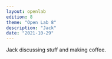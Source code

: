 ```yaml
---
layout: openlab
edition: 8
theme: "Open Lab 8"
description: "Jack"
date: "2021-10-29"
---
```


Jack discussing stuff and making coffee.
